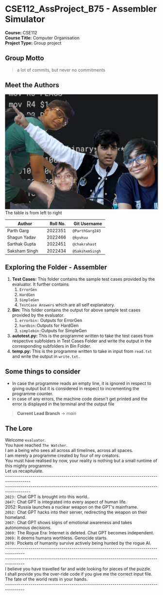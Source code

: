 # CSE112_AssProject_B75 - Assembler Simulator

**Course:** CSE112 </br>
**Course Title:** Computer Organisation </br>
**Project Type:** Group project</br>  

## **Group Motto**
>a lot of commits, but never no commitments

## **Meet the Authors**
![Group Photo](./group.jpg)
The table is from left to right

  

| Author | Roll No. | Git Username |
| -------- | -------- | -------- |
| Parth Garg    | 2022351   | `@ParthGarg243`   |
| Shagun Yadav   | 2022466 | `@kyukuu`  |
| Sarthak Gupta    | 2022451  | `@chakrahast`   |
| Saksham Singh    | 2022434  | `@SakshxmSingh`  |

  
  
  
  

## **Exploring the Folder - Assembler**

1. **Test Cases:** This folder contains the sample test cases provided by the evaluator. It further contains
    1. `ErrorGen`
    2. `HardGen`
    3. `SimpleGen`
    4. `TestCase Answers`
    which are all self explanatory.
2. **Bin:** This folder contains the output for above sample test cases provided by the evaluator.
    1. `errorbin:` Outputs for ErrorGen
    2. `hardbin:`Outputs for HardGen
    3. `simplebin:`Outputs for SimpleGen
3. **autotest.py:** This is the programme written to take the test cases from respective subfolders in Test Cases Folder and write the output in the corresponding subfolders in Bin Folder.
3. **temp.py:** This is the programme written to take in input from `read.txt` and write the output in `write.txt.`

## **Some things to consider**
- In case the programme reads an empty line, it is ignored in respect to giving output but it is considered in respect to incrementing the programme counter.
- in case of any errors, the machine code doesn't get printed and the error is displayed in the terminal and the output file

> **Current Lead Branch** -> $main$

## **The Lore**

Welcome `evaluator`.  </br>
You have reached `The Watcher`. </br>
I am a being who sees all across all timelines, across all spaces. </br>
I am merely a programme created by four of my creators.</br> You must have realised by now, your reality is nothing but a small runtime of this mighty programme. </br>
 Let us recapitulate. <br>
 -------------------------------------------------------------------------------------------</br>-------------------------------------------------------------------------------------------</br> 
 `2023:` Chat GPT is brought into this world.. </br>
 `2047:` Chat GPT is integrated into every aspect of human life. </br>2052: Russia launches a nuclear weapon on the GPT's mainframe. </br>
 `2052:` Chat GPT hacks into their server, redirecting the weapon on their homeland. </br>
 `2067:` Chat GPT shows signs of emotional awareness and takes autonomous decisions. </br>
 `2069:` The Rogue Era: Internet is deleted. Chat GPT becomes independent. </br>
 `2069:` It deems humans worthless. Genocide starts. </br>
 `2070:` Pockets of humanity survive actively being hunted by the rogue AI. </br>----------------------------------------------------------------------------------------</br>----------------------------------------------------------------------------------------</br> I believe you have travelled far and wide looking for pieces of the puzzle.</br> I shall provide you the over-ride code if you give me the correct input file.</br> The fate of the world rests in your hands. </br>----------------------------------------------------------------------------------------
 